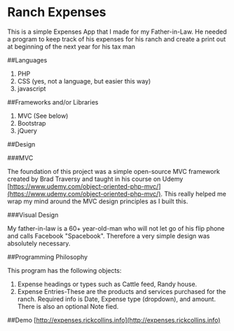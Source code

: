 # Ranch Expenses

This is a simple Expenses App that I made for my Father-in-Law. He needed a program to keep track of his expenses for his ranch and create a print out at beginning of the next year for his tax man

##Languages

1. PHP
2. CSS (yes, not a language, but easier this way)
3. javascript

##Frameworks and/or Libraries

1. MVC (See below)
2. Bootstrap
3. jQuery

##Design

###MVC

The foundation of this project was a simple open-source MVC framework created by Brad Traversy and taught in his course on Udemy
[https://www.udemy.com/object-oriented-php-mvc/](https://www.udemy.com/object-oriented-php-mvc/). This really helped me wrap my mind
around the MVC design principles as I built this.

###Visual Design

My father-in-law is a 60+ year-old-man who will not let go of his flip phone and calls Facebook "Spacebook". Therefore a very simple design was absolutely necessary.  

##Programming Philosophy

This program has the following objects:

1. Expense headings or types such as Cattle feed, Randy house. 
2. Expense Entries-These are the products and services purchased for the ranch. Required info is Date, Expense type (dropdown), and amount. There is also an optional Note fied.

##Demo
[http://expenses.rickcollins.info](http://expenses.rickcollins.info)

